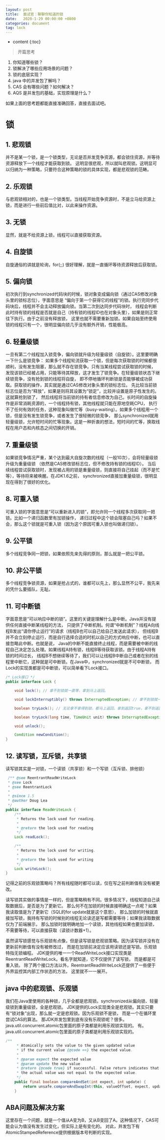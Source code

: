 ```yaml
---
layout: post
title:  面试官：聊聊你知道的锁
date:   2020-1-29 00:00:00 +0800
categories: document
tag: lock
---
```


* content
{:toc}


>开篇思考
1.	你知道哪些锁？
2.	锁解决了哪些应用场景的问题？
3.	锁的底层实现？
4.  java 中的并发包了解吗？
5.  CAS 会有哪些问题？如何解决？
6.  AQS 是并发包的基础，实现原理是什么？

如果上面的思考题都能直接准确回答，直接去面试吧。

# 锁
## 1. 悲观锁
并不是某一个锁，是一个锁类型，无论是否并发竞争资源，都会锁住资源，并等待资源释放下一个线程才能获取到锁。
这明显很悲观，所以就叫悲观锁。这明显可以归纳为一种策略，只要符合这种策略的锁的具体实现，都是悲观锁的范畴。
## 2. 乐观锁
与悲观锁相对的，也是一个锁类型。当线程开始竞争资源时，不是立马给资源上锁，而是进行一些前后值比对，以此来操作资源。
## 3. 无锁
显然，就是不给资源上锁，线程可以直接获取资源。
## 4. 自旋锁
自旋通俗的讲就是轮询，for(;;) 很好理解，就是一直循环等待资源释放后获取锁。
## 5. 偏向锁
初次执行到synchronized代码块的时候，锁对象变成偏向锁（通过CAS修改对象头里的锁标志位），字面意思是
“偏向于第一个获得它的线程”的锁。执行完同步代码块后，线程并不会主动释放偏向锁。当第二次到达同步代码块时，
线程会判断此时持有锁的线程是否就是自己（持有锁的线程ID也在对象头里），如果是则正常往下执行。由于之前没有释放锁，
这里也就不需要重新加锁。如果自始至终使用锁的线程只有一个，很明显偏向锁几乎没有额外开销，性能极高。
## 6. 轻量级锁
一旦有第二个线程加入锁竞争，偏向锁就升级为轻量级锁（自旋锁）。这里要明确一下什么是锁竞争：
如果多个线程轮流获取一个锁，但是每次获取锁的时候都很顺利，没有发生阻塞，那么就不存在锁竞争。只有当某线程尝试获取锁的时候，
发现该锁已经被占用，只能等待其释放，这才发生了锁竞争。在轻量级锁状态下继续锁竞争，没有抢到锁的线程将自旋，
即不停地循环判断锁是否能够被成功获取。获取锁的操作，其实就是通过CAS修改对象头里的锁标志位。
先比较当前锁标志位是否为“释放”，如果是则将其设置为“锁定”，比较并设置是原子性发生的。这就算抢到锁了，
然后线程将当前锁的持有者信息修改为自己。长时间的自旋操作是非常消耗资源的，一个线程持有锁，其他线程就只能在原地空耗CPU，
执行不了任何有效的任务，这种现象叫做忙等（busy-waiting）。如果多个线程用一个锁，但是没有发生锁竞争，或者发生了很轻微的锁竞争，
那么synchronized就用轻量级锁，允许短时间的忙等现象。这是一种折衷的想法，短时间的忙等，换取线程在用户态和内核态之间切换的开销。
## 7. 重量级锁
如果锁竞争情况严重，某个达到最大自旋次数的线程（一般10次），会将轻量级锁升级为重量级锁
（依然是CAS修改锁标志位，但不修改持有锁的线程ID）。
当后续线程尝试获取锁时，发现被占用的锁是重量级锁，则直接将自己挂起（而不是忙等），等待将来被唤醒。在JDK1.6之前，
synchronized直接加重量级锁，很明显现在得到了很好的优化。
## 8. 可重入锁
可重入锁的字面意思是“可以重新进入的锁”，即允许同一个线程多次获取同一把锁。比如一个递归函数里有加锁操作，
递归过程中这个锁会阻塞自己吗？如果不会，那么这个锁就是可重入锁（因为这个原因可重入锁也叫做递归锁）。
## 9. 公平锁
多个线程竞争同一把锁，如果依照先来先得的原则，那么就是一把公平锁。
## 10. 非公平锁
多个线程竞争锁资源，如果是抢占式的，谁都可以先上，那么显然不公平，我先来的凭什么要插队，无耻。
## 11. 可中断锁
字面意思是“可以响应中断的锁”。这里的关键是理解什么是中断。Java并没有提供任何直接中断某线程的方法，
只提供了中断机制。何谓“中断机制”？线程A向线程B发出“请你停止运行”的请求（线程B也可以自己给自己发送此请求），
但线程B并不会立刻停止运行，而是自行选择合适的时机以自己的方式响应中断，也可以直接忽略此中断。也就是说，
Java的中断不能直接终止线程，而是需要被中断的线程自己决定怎么处理。如果线程A持有锁，线程B等待获取该锁。由于线程A持有锁的时间过长，
线程B不想继续等待了，我们可以让线程B中断自己或者在别的线程里中断它，这种就是可中断锁。在Java中，synchronized就是不可中断锁，
而Lock的实现类都是可中断锁，可以简单看下Lock接口。

```java
/* Lock接口 */
public interface Lock {

    void lock(); // 拿不到锁就一直等，拿到马上返回。

    void lockInterruptibly() throws InterruptedException; // 拿不到锁就一直等，如果等待时收到中断请求，则需要处理InterruptedException。

    boolean tryLock(); // 无论拿不拿得到锁，都马上返回。拿到返回true，拿不到返回false。

    boolean tryLock(long time, TimeUnit unit) throws InterruptedException; // 同上，可以自定义等待的时间。

    void unlock();

    Condition newCondition();
}
```
## 12. 读写锁，互斥锁，共享锁
读写锁其实是一对锁，一个读锁（共享锁）和一个写锁（互斥锁、排他锁）
```java
 /** @see ReentrantReadWriteLock
 * @see Lock
 * @see ReentrantLock
 *
 * @since 1.5
 * @author Doug Lea
 */
public interface ReadWriteLock {
    /**
     * Returns the lock used for reading.
     *
     * @return the lock used for reading
     */
    Lock readLock();

    /**
     * Returns the lock used for writing.
     *
     * @return the lock used for writing
     */
    Lock writeLock();
}
```
记得之前的乐观锁策略吗？所有线程随时都可以读，仅在写之前判断值有没有被更改。


读写锁其实做的事情是一样的，但是策略稍有不同。很多情况下，线程知道自己读取数据后，是否是为了更新它。
那么何不在加锁的时候直接明确这一点呢？如果我读取值是为了更新它（SQL的for update就是这个意思），
那么加锁的时候就直接加写锁，我持有写锁的时候别的线程无论读还是写都需要等待；如果我读取数据仅为了前端展示，
那么加锁时就明确地加一个读锁，其他线程如果也要加读锁，不需要等待，可以直接获取（读锁计数器+1）。


虽然读写锁感觉与乐观锁有点像，但是读写锁是悲观锁策略。因为读写锁并没有在更新前判断值有没有被修改过，
而是在加锁前决定应该用读锁还是写锁。乐观锁特指无锁编程。
JDK提供的唯一一个ReadWriteLock接口实现类是ReentrantReadWriteLock。看名字就知道，它不仅提供了读写锁，
而是都是可重入锁。 除了两个接口方法以外，ReentrantReadWriteLock还提供了一些便于外界监控其内部工作状态的方法，
这里就不一一展开。

## java 中的悲观锁、乐观锁

我们在Java里使用的各种锁，几乎全都是悲观锁。synchronized从偏向锁、轻量级锁到重量级锁，全是悲观锁。
JDK提供的Lock实现类全是悲观锁。其实只要有“锁对象”出现，那么就一定是悲观锁。因为乐观锁不是锁，
而是一个在循环里尝试CAS的算法。
那JDK并发包里到底有没有乐观锁呢？很多。
java.util.concurrent.atomic包里面的原子类都是利用乐观锁实现的。
有。java.util.concurrent.atomic包里面的原子类都是利用乐观锁实现的。

```java
/**
     * Atomically sets the value to the given updated value
     * if the current value {@code ==} the expected value.
     *
     * @param expect the expected value
     * @param update the new value
     * @return {@code true} if successful. False return indicates that
     * the actual value was not equal to the expected value.
     */
    public final boolean compareAndSet(int expect, int update) {
        return unsafe.compareAndSwapInt(this, valueOffset, expect, update);
    }

```

## ABA问题及解决方案
这里存在一个问题，就是一个值从A变为B，又从B变回了A。这种情况下，CAS可能会认为值没有发生过变化，但实际上是有变化的。
对此，并发包下有AtomicStampedReference提供根据版本号判断的实现。